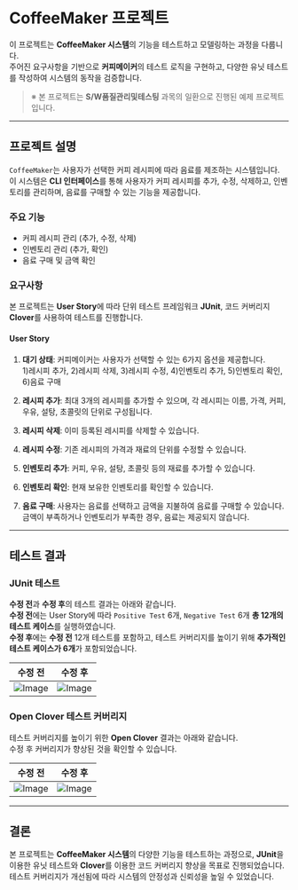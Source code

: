 # CoffeeMaker 프로젝트

이 프로젝트는 **CoffeeMaker 시스템**의 기능을 테스트하고 모델링하는 과정을 다룹니다.</br> 
주어진 요구사항을 기반으로 **커피메이커**의 테스트 로직을 구현하고, 다양한 유닛 테스트를 작성하여 시스템의 동작을 검증합니다.

> ※ 본 프로젝트는 **S/W품질관리및테스팅** 과목의 일환으로 진행된 예제 프로젝트입니다.

---

## 프로젝트 설명

`CoffeeMaker`는 사용자가 선택한 커피 레시피에 따라 음료를 제조하는 시스템입니다.
이 시스템은 **CLI 인터페이스**를 통해 사용자가 커피 레시피를 추가, 수정, 삭제하고, 인벤토리를 관리하며, 음료를 구매할 수 있는 기능을 제공합니다.

### 주요 기능

- 커피 레시피 관리 (추가, 수정, 삭제)
- 인벤토리 관리 (추가, 확인)
- 음료 구매 및 금액 확인

### 요구사항

본 프로젝트는 **User Story**에 따라 단위 테스트 프레임워크 **JUnit**, 코드 커버리지 **Clover**를 사용하여 테스트를 진행합니다.

#### User Story
1. **대기 상태**: 커피메이커는 사용자가 선택할 수 있는 6가지 옵션을 제공합니다. </br>
   1)레시피 추가, 2)레시피 삭제, 3)레시피 수정, 4)인벤토리 추가, 5)인벤토리 확인, 6)음료 구매

2. **레시피 추가**: 최대 3개의 레시피를 추가할 수 있으며, 각 레시피는 이름, 가격, 커피, 우유, 설탕, 초콜릿의 단위로 구성됩니다.

3. **레시피 삭제**: 이미 등록된 레시피를 삭제할 수 있습니다.

4. **레시피 수정**: 기존 레시피의 가격과 재료의 단위를 수정할 수 있습니다.

5. **인벤토리 추가**: 커피, 우유, 설탕, 초콜릿 등의 재료를 추가할 수 있습니다.

6. **인벤토리 확인**: 현재 보유한 인벤토리를 확인할 수 있습니다.

7. **음료 구매**: 사용자는 음료를 선택하고 금액을 지불하여 음료를 구매할 수 있습니다. 금액이 부족하거나 인벤토리가 부족한 경우, 음료는 제공되지 않습니다.

---

## 테스트 결과

### JUnit 테스트
**수정 전**과 **수정 후**의 테스트 결과는 아래와 같습니다.</br>
**수정 전**에는 User Story에 따라 `Positive Test` 6개, `Negative Test` 6개 **총 12개의 테스트 케이스**를 실행하였습니다.</br>
**수정 후**에는 **수정 전** 12개 테스트를 포함하고, 테스트 커버리지를 높이기 위해 **추가적인 테스트 케이스가 6개**가 포함되었습니다.

|수정 전|수정 후|
|-----|-----|
| ![Image](https://github.com/user-attachments/assets/89521ecb-7652-421b-860b-f928a361c969)  |![Image](https://github.com/user-attachments/assets/0ea96044-0249-4465-82e8-e6c3e17c1048)  |

### Open Clover 테스트 커버리지
테스트 커버리지를 높이기 위한 **Open Clover** 결과는 아래와 같습니다. </br>
수정 후 커버리지가 향상된 것을 확인할 수 있습니다.

|수정 전|수정 후|
|-----|-----|
| ![Image](https://github.com/user-attachments/assets/e5995b5d-3c54-4ddd-9dd8-a579a1678ce4)  |![Image](https://github.com/user-attachments/assets/98fddf19-a959-48d6-84c4-e69ba37a039c)  |

---

## 결론

본 프로젝트는 **CoffeeMaker 시스템**의 다양한 기능을 테스트하는 과정으로, **JUnit**을 이용한 유닛 테스트와 **Clover**를 이용한 코드 커버리지 향상을 목표로 진행되었습니다. 테스트 커버리지가 개선됨에 따라 시스템의 안정성과 신뢰성을 높일 수 있었습니다.
